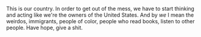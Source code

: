 This is our country. In order to get out of the mess, we have to start thinking and acting like we're the owners of the United States. And by <i>we</i> I mean the weirdos, immigrants, people of color, people who read books, listen to other people. Have hope, give a shit. 
